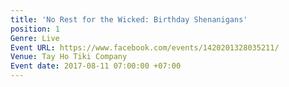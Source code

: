 ```yaml
---
title: 'No Rest for the Wicked: Birthday Shenanigans'
position: 1
Genre: Live
Event URL: https://www.facebook.com/events/1420201328035211/
Venue: Tay Ho Tiki Company
Event date: 2017-08-11 07:00:00 +07:00
---
```


